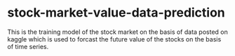 # stock-market-value-data-prediction
This is the training model of the stock market on the basis of data posted on kaggle which is used to forcast the future value  of the stocks on the basis of time series.
